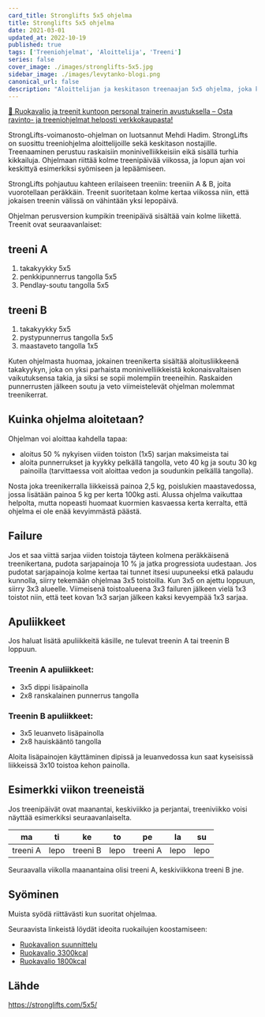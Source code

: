 ```yaml
---
card_title: Stronglifts 5x5 ohjelma
title: Stronglifts 5x5 ohjelma
date: 2021-03-01
updated_at: 2022-10-19
published: true
tags: ['Treeniohjelmat', 'Aloittelija', 'Treeni']
series: false
cover_image: ./images/stronglifts-5x5.jpg
sidebar_image: ./images/levytanko-blogi.png
canonical_url: false
description: "Aloittelijan ja keskitason treenaajan 5x5 ohjelma, joka kehittää isoja moninivelliikkeitä lineaarisella progressiolla."
---
```


<a href="https://verkkokauppa.ptjesse.fi" class="rage-text ad">💪 Ruokavalio ja treenit kuntoon personal trainerin avustuksella – Osta ravinto- ja treeniohjelmat helposti <span style="text-decoration:underline;" class="external-link" href="https://verkkokauppa.ptjesse.fi">verkkokaupasta!</span></a>


StrongLifts-voimanosto-ohjelman on luotsannut Mehdi Hadim. StrongLifts on suosittu treeniohjelma aloittelijoille sekä keskitason nostajille. Treenaaminen perustuu raskaisiin moninivelliikkeisiin eikä sisällä turhia kikkailuja. Ohjelmaan riittää kolme treenipäivää viikossa, ja lopun ajan voi keskittyä esimerkiksi syömiseen ja lepäämiseen.

StrongLifts pohjautuu kahteen erilaiseen treeniin: treeniin A & B, joita vuorotellaan peräkkäin. Treenit suoritetaan kolme kertaa viikossa niin, että jokaisen treenin välissä on vähintään yksi lepopäivä.

Ohjelman perusversion kumpikin treenipäivä sisältää vain kolme liikettä. Treenit ovat seuraavanlaiset:

## treeni A
1. takakyykky 5x5
2. penkkipunnerrus tangolla 5x5
3. Pendlay-soutu tangolla 5x5

## treeni B
1. takakyykky 5x5
2. pystypunnerrus tangolla 5x5
3. maastaveto tangolla 1x5

Kuten ohjelmasta huomaa, jokainen treenikerta sisältää aloitusliikkeenä takakyykyn, joka on yksi parhaista moninivelliikkeistä kokonaisvaltaisen vaikutuksensa takia, ja siksi se sopii molempiin treeneihin. Raskaiden punnerrusten jälkeen soutu ja veto viimeistelevät ohjelman molemmat treenikerrat.

## Kuinka ohjelma aloitetaan?

Ohjelman voi aloittaa kahdella tapaa:
* aloitus 50 % nykyisen viiden toiston (1x5) sarjan maksimeista
tai
* aloita punnerrukset ja kyykky pelkällä tangolla, veto 40 kg ja soutu 30 kg painoilla (tarvittaessa voit aloittaa vedon ja soudunkin pelkällä tangolla).

Nosta joka treenikerralla liikkeissä painoa 2,5 kg, poislukien maastavedossa, jossa lisätään painoa 5 kg per kerta 100kg asti. Alussa ohjelma vaikuttaa helpolta, mutta nopeasti huomaat kuormien kasvaessa kerta kerralta, että ohjelma ei ole enää kevyimmästä päästä.

## Failure

Jos et saa viittä sarjaa viiden toistoja täyteen kolmena peräkkäisenä treenikertana, pudota sarjapainoja 10 % ja jatka progressiota uudestaan. Jos pudotat sarjapainoja kolme kertaa tai tunnet itsesi uupuneeksi etkä palaudu kunnolla, siirry tekemään ohjelmaa 3x5 toistoilla. Kun 3x5 on ajettu loppuun, siirry 3x3 alueelle. Viimeisenä toistoalueena 3x3 failuren jälkeen vielä 1x3 toistot niin, että teet kovan 1x3 sarjan jälkeen kaksi kevyempää 1x3 sarjaa.

## Apuliikkeet

Jos haluat lisätä apuliikkeitä käsille, ne tulevat treenin A tai treenin B loppuun.

### Treenin A apuliikkeet:
* 3x5 dippi lisäpainolla
* 2x8 ranskalainen punnerrus tangolla

### Treenin B apuliikkeet:
* 3x5 leuanveto lisäpainolla
* 2x8 hauiskääntö tangolla

Aloita lisäpainojen käyttäminen dipissä ja leuanvedossa kun saat kyseisissä liikkeissä 3x10 toistoa kehon painolla.

## Esimerkki viikon treeneistä

Jos treenipäivät ovat maanantai, keskiviikko ja perjantai, treeniviikko voisi näyttää esimerkiksi seuraavanlaiselta.

| ma | ti | ke| to | pe | la | su
| ------------- |-------------|-------------| ------------- |-------------|-------------|-------------|
| treeni A  | lepo | treeni B | lepo | treeni A | lepo | lepo

Seuraavalla viikolla maanantaina olisi treeni A, keskiviikkona treeni B jne.

## Syöminen

<p class="rage-text">Muista syödä riittävästi kun suoritat ohjelmaa.</p>

Seuraavista linkeistä löydät ideoita ruokailujen koostamiseen:

* <a href="https://www.ptjesse.fi/ravinto-ohjelma/">Ruokavalion suunnittelu</a>
* <a href="https://www.ptjesse.fi/ruokavalio-3300kcal/">Ruokavalio 3300kcal</a>
* <a href="https://www.ptjesse.fi/ruokavalio-1800kcal/">Ruokavalio 1800kcal</a>


## Lähde

<a class="external-link" href="https://stronglifts.com/5x5/">https://stronglifts.com/5x5/</a>



